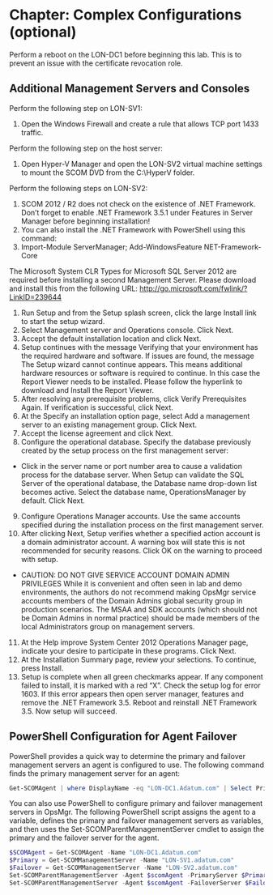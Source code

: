 # Chapter: Complex Configurations (optional)

Perform a reboot on the LON-DC1 before beginning this lab. This is to prevent an issue with the certificate revocation role.

## Additional Management Servers and Consoles
Perform the following step on LON-SV1:
1. Open the Windows Firewall and create a rule that allows TCP port 1433 traffic.

Perform the following step on the host server:
1. Open Hyper-V Manager and open the LON-SV2 virtual machine settings to mount the SCOM DVD from the C:\HyperV folder.

Perform the following steps on LON-SV2:
1. SCOM 2012 / R2 does not check on the existence of .NET Framework. Don’t forget to enable  .NET Framework 3.5.1 under Features in Server Manager before beginning installation!
1. You can also install the .NET Framework with PowerShell using this command:
1. Import-Module ServerManager; Add-WindowsFeature NET-Framework-Core

The Microsoft System CLR Types for Microsoft SQL Server 2012 are required before installing a second Management Server. Please download and install this from the following URL:
http://go.microsoft.com/fwlink/?LinkID=239644
1. Run Setup and from the Setup splash screen, click the large Install link to start the setup wizard.
2. Select Management server and Operations console. Click Next.
3. Accept the default installation location and click Next.
4. Setup continues with the message Verifying that your environment has the required hardware and software. If issues are found, the message The Setup wizard cannot continue appears. This means additional hardware resources or software is required to continue. In this case the Report Viewer needs to be installed. Please follow the hyperlink to download and Install the Report Viewer.
5. After resolving any prerequisite problems, click Verify Prerequisites Again. If verification is successful, click Next. 
6. At the Specify an installation option page, select Add a management server to an existing management group. Click Next. 
7. Accept the license agreement and click Next. 
8. Configure the operational database. Specify the database previously created by the setup process on the first management server:
  - Click in the server name or port number area to cause a validation process for the database server. When Setup can validate the SQL Server of the operational database, the Database name drop-down list becomes active. Select the database name, OperationsManager by default. Click Next. 
9. Configure Operations Manager accounts. Use the same accounts specified during the installation process on the first management server.
10. After clicking Next, Setup verifies whether a specified action account is a domain administrator account. A warning box will state this is not recommended for security reasons. Click OK on the warning to proceed with setup.
  - CAUTION: DO NOT GIVE SERVICE ACCOUNT DOMAIN ADMIN PRIVILEGES   While it is convenient and often seen in lab and demo environments, the authors do not recommend making OpsMgr service accounts members of the Domain Admins global security group in production scenarios. The MSAA and SDK accounts (which should not be Domain Admins in normal practice) should be made members of the local Administrators group on management servers.
11. At the Help improve System Center 2012 Operations Manager page, indicate your desire to participate in these programs. Click Next.
12. At the Installation Summary page, review your selections. To continue, press Install.
13. Setup is complete when all green checkmarks appear. If any component failed to install, it is marked with a red “X”. Check the setup log for error 1603. If this error appears then open server manager, features and remove the .NET Framework 3.5. Reboot and reinstall .NET Framework 3.5. Now setup will succeed.

## PowerShell Configuration for Agent Failover
PowerShell provides a quick way to determine the primary and failover management servers an agent is configured to use. The following command finds the primary management server for an agent:
```powershell
Get-SCOMAgent | where DisplayName -eq "LON-DC1.Adatum.com" | Select PrimaryManagementServerName
```
You can also use PowerShell to configure primary and failover management servers in OpsMgr. The following PowerShell script assigns the agent to a variable, defines the primary and failover management servers as variables, and then uses the Set-SCOMParentManagementServer cmdlet to assign the primary and the failover server for the agent.
```powershell
$SCOMAgent = Get-SCOMAgent -Name "LON-DC1.Adatum.com"
$Primary = Get-SCOMManagementServer -Name "LON-SV1.adatum.com"
$Failover = Get-SCOMManagementServer -Name "LON-SV2.adatum.com"
Set-SCOMParentManagementServer -Agent $scomAgent -PrimaryServer $Primary
Set-SCOMParentManagementServer -Agent $scomAgent -FailoverServer $Failover
```
